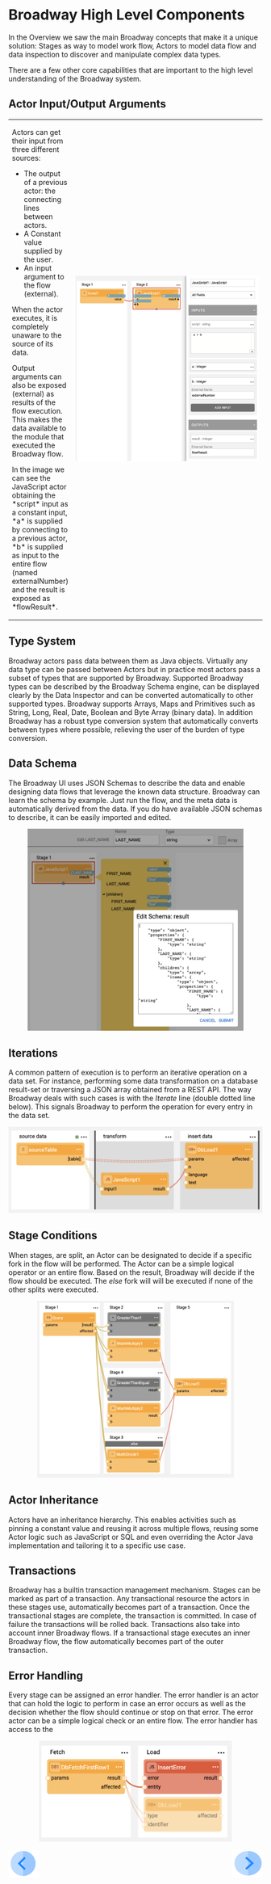 # Broadway High Level Components


In the Overview we saw the main Broadway concepts that make it a unique solution:
Stages as way to model work flow, Actors to model data flow and data inspection to
discover and manipulate complex data types.

There are a few other core capabilities that are important to the high level understanding of the Broadway system.


## Actor Input/Output Arguments

<table border="0" cellspacing="0" cellpadding="0">
<tr>
<td valign="top">
  <div>
    <p>Actors can get their input from three different sources:</p>
    <ul>
      <li>The output of a previous actor: the connecting lines between actors.</li>
      <li>A Constant value supplied by the user.</li>
      <li>An input argument to the flow (external).</li>
    </ul>

<p>When the actor executes, it is completely unaware to the source of its data.</p>
<p>Output arguments can also be exposed (external) as results of the flow execution. This makes the data available to the module that executed the Broadway flow.</p>
<p>In the image we can see the JavaScript actor obtaining the *script* input as a constant input, *a* is supplied by connecting to a previous actor, *b* is supplied as input to the entire flow (named externalNumber) and the result is exposed as *flowResult*.</p>
</div>
</td>
<td width="400">
<img src="images/input-output-arguments.png" width="400" />
</td>
</tr>
</table>

## Type System

Broadway actors pass data between them as Java objects. Virtually any data type can be passed between Actors but in practice most actors pass a subset of types that are supported by Broadway.  Supported Broadway types can be described by the Broadway Schema engine, can be displayed clearly by the Data Inspector and can be converted automatically to other supported types.
Broadway supports Arrays, Maps and Primitives such as String, Long, Real, Date, Boolean and Byte Array (binary data).
In addition Broadway has a robust type conversion system that automatically converts between types where possible, relieving the user of the burden of type conversion.

## Data Schema

The Broadway UI uses JSON Schemas to describe the data and enable designing data flows that leverage the known data structure.
Broadway can learn the schema by example. Just run the flow, and the meta data is automatically derived from the data. If you do have available JSON schemas to describe, it can be easily imported and edited.

<div align="center"><img src="images/overview_schema.png" height=400px/></div>

## Iterations

A common pattern of execution is to perform an iterative operation on a data set. For instance, performing some data transformation on a database result-set or traversing a JSON array obtained from a REST API.
The way Broadway deals with such cases is with the *Iterate* line (double dotted line below). This signals Broadway to perform the operation for every entry in the data set.

<div align="center"><img src="images/overview_iterate.png"></div>

## Stage Conditions

When stages, are split, an Actor can be designated to decide if a specific fork in the flow will be performed. The Actor can be a simple logical operator or an entire flow. Based on the result, Broadway will decide if the flow should be executed.
The *else* fork will will be executed if none of the other splits were executed.
<div align="center"><img src="images/overview_condition.png" height="350"></div>


## Actor Inheritance

Actors have an inheritance hierarchy. This enables activities such as pinning a constant value and reusing it across multiple flows, reusing some Actor logic such as JavaScript or SQL and even overriding the Actor Java implementation and tailoring it to a specific use case.  

## Transactions

Broadway has a builtin transaction management mechanism. Stages can be marked as part of a transaction. Any transactional resource the actors in these stages use, automatically becomes part of a transaction. Once the transactional stages are complete, the transaction is committed. In case of failure the transactions will be rolled back.
Transactions also take into account inner Broadway flows. If a transactional stage executes an inner Broadway flow, the flow automatically becomes part of the outer transaction.

## Error Handling

Every stage can be assigned an error handler. The error handler is an actor that can hold the logic to perform in case an error occurs as well as the decision whether the flow should continue or stop on that error. The error actor can be a simple logical check or an entire flow. The error handler has access to the

<div align="center"><img src="images/overview_error.png" height="200"></div>




[![Previous](/articles/images/Previous.png)](/articles/99_Broadway/01_broadway_overview.md)[<img align="right" width="60" height="54" src="/articles/images/Next.png">](/articles/99_Broadway/03_broadway_actor.md)
